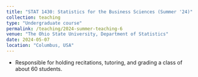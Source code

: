 ```yaml
---
title: "STAT 1430: Statistics for the Business Sciences (Summer '24)"
collection: teaching
type: "Undergraduate course"
permalink: /teaching/2024-summer-teaching-6
venue: "The Ohio State University, Department of Statistics"
date: 2024-05-07
location: "Columbus, USA"
---
```


<!--This is a description of a teaching experience. You can use markdown like any other post.-->

- Responsible for holding recitations, tutoring, and grading a class of about 60 students.
